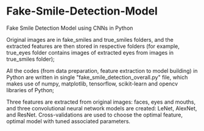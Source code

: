 # Fake-Smile-Detection-Model
Fake Smile Detection Model using CNNs in Python

Original images are in fake_smiles and true_smiles folders, and the extracted features are then stored in respective folders (for example, true_eyes folder contains images of extracted eyes from images in true_smiles folder);

All the codes (from data preparation, feature extraction to model building) in Python are written in single "fake_smile_detection_overall.py" file, which makes use of numpy, matplotlib, tensorflow, scikit-learn and opencv libraries of Python;

Three features are extracted from original images: faces, eyes and mouths, and three convolutional neural network models are created: LeNet, AlexNet, and ResNet. Cross-validations are used to choose the optimal feature, optimal model with tuned associated parameters. 
